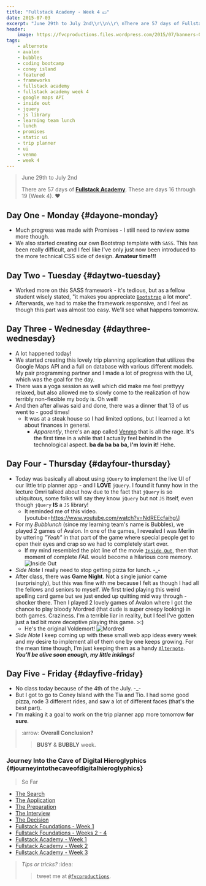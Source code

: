 ```yaml
---
title: "Fullstack Academy - Week 4 💵"
date: 2015-07-03
excerpt: "June 29th to July 2nd\\r\\n\\r\ nThere are 57 days of Fullstack Academy. These are days 16 through 19 Week 4."
header:
    image: https://fvcproductions.files.wordpress.com/2015/07/banners-001.jpg
tags:
    - alternote
    - avalon
    - bubbles
    - coding bootcamp
    - coney island
    - featured
    - frameworks
    - fullstack academy
    - fullstack academy week 4
    - google maps API
    - inside out
    - jquery
    - js library
    - learning team lunch
    - lunch
    - promises
    - static ui
    - trip planner
    - ui
    - venmo
    - week 4
---
```


> June 29th to July 2nd
>
> There are 57 days of [**Fullstack
> Academy**](https://www.fullstackacademy.com "Fullstack Academy"). These
> are days 16 through 19 (Week 4). ❤️



Day One - Monday {#dayone-monday}
----------------

-   Much progress was made with Promises - I still need to review some
    more though.
-   We also started creating our own Bootstrap template with `SASS`.
    This has been really difficult, and I feel like I've only just now
    been introduced to the more technical CSS side of design. **Amateur
    time!!!**



Day Two - Tuesday {#daytwo-tuesday}
-----------------

-   Worked more on this SASS framework - it's tedious, but as a fellow
    student wisely stated, "it makes you appreciate
    [`Bootstrap`](https://getbootstrap.com/) a lot more".
-   Afterwards, we had to make the framework responsive, and I feel as
    though this part was almost too easy. We'll see what happens
    tomorrow.



Day Three - Wednesday {#daythree-wednesday}
---------------------

-   A lot happened today!
-   We started creating this lovely trip planning application that
    utilizes the Google Maps API and a full on database with various
    different models. My pair programming partner and I made a lot of
    progress with the UI, which was the goal for the day.
-   There was a yoga session as well which did make me feel prettyyy
    relaxed, but also allowed me to slowly come to the realization of
    how terribly non-flexible my body is. Oh well!
-   And then after allwas said and done, there was a dinner that 13 of
    us went to - good times!
    -   It was at a steak house so I had limited options, but I learned
        a lot about finances in general.
        -   *Apparently*, there's an app called
            [Venmo](https://venmo.com/ "Venmo") that is all the rage.
            It's the first time in a while that I actually feel behind
            in the technological aspect. **ba da ba ba ba, I'm lovin
            it!** Hehe.



Day Four - Thursday {#dayfour-thursday}
-------------------

-   Today was basically all about using `jQuery` to implement the live
    UI of our little trip planner app - and I **LOVE** `jQuery`. I found
    it funny how in the lecture Omri talked about how due to the fact
    that `jQuery` is so ubiquitous, some folks will say they know
    `jQuery` but not `JS` itself, even though `jQuery` **IS** a `JS`
    library!
    -   It reminded me of this video.
        \[youtube=https://www.youtube.com/watch?v=NdREEcfaihg\]
-   For my *Bubblunch* (since my learning team's name is Bubbles), we
    played 2 games of Avalon. In one of the games, I revealed I was
    Merlin by uttering *"Yeah"* in that part of the game where special
    people get to open their eyes and crap so we had to completely start
    over.
    -   If my mind resembled the plot line of the movie
        [`Inside Out`](https://www.rottentomatoes.com/m/inside_out_2015/ "Inside Out"),
        then that moment of complete *FAIL* would become a hilarious
        core memory. ![Inside
        Out](https://fvcproductions.files.wordpress.com/2015/07/32cea-inside2bout2bpixar2bpost2b2.png)
-   *Side Note* I really need to stop getting pizza for lunch. -\_-
-   After class, there was **Game Night**. Not a single junior came
    (surprisingly), but this was fine with me because I felt as though I
    had all the fellows and seniors to myself. We first tried playing
    this weird spelling card game but we just ended up quitting mid way
    through - shocker there. Then I played 2 lovely games of Avalon
    where I got the chance to play bloody Mordred (that dude is super
    creepy looking) in both games. Craziness. I'm a terrible liar in
    reality, but I feel I've gotten just a tad bit more deceptive
    playing this game. &gt;:)
    -   He's the original Voldemort!
        ![Mordred](https://i137.photobucket.com/albums/q231/ivycrowned/Avalon/mordred.jpg)
-   *Side Note* I keep coming up with these small web app ideas every
    week and my desire to implement all of them one by one keeps
    growing. For the mean time though, I'm just keeping them as a handy
    [`Alternote`](https://alternoteapp.com/ "Alternote"). ***You'll be
    alive soon enough, my little inklings!***



Day Five - Friday {#dayfive-friday}
-----------------

-   No class today because of the 4th of the July. -\_-
-   But I got to go to Coney Island with the Tia and Tio. I had some
    good pizza, rode 3 different rides, and saw a lot of different faces
    (that's the best part).
-   I'm making it a goal to work on the trip planner app more tomorrow
    **for sure**.



> :arrow: **Overall Conclusion?**
>
> > **BUSY** & **BUBBLY** week.



### Journey Into the Cave of Digital Hieroglyphics {#journeyintothecaveofdigitalhieroglyphics}

> So Far

- [The
    Search](https://fvcproductions.com/blog/2014/12/27/a-short-operation-tips-tricks-4-coding-bootcamps/ "The Search")
- [The
    Application](https://fvcproductions.com/blog/2014/12/23/week-20/ "The Application")
- [The
    Preparation](https://fvcproductions.com/blog/2015/01/05/prepare-for-coding-bootcamps/ "The Preparation")
- [The
    Interview](https://fvcproductions.com/blog/2014/12/28/interview-fullstack-academy/ "The Interview")
- [The
    Decision](https://fvcproductions.com/blog/2015/04/13/what-to-do-week-negative-8/ "The Decision")
- [Fullstack Foundations - Week
    1](https://fvcproductions.com/blog/2015/05/17/fullstack-foundations-week-1/ "Fullstack Foundations - Week 1")
- [Fullstack Foundations - Weeks 2 -
    4](https://fvcproductions.com/blog/2015/06/04/fullstack-foundations-goldman-sachs/ "Fullstack Foundations - Weeks 2 to 4")
- [Fullstack Academy - Week
    1](https://fvcproductions.com/blog/2015/06/13/first-week-at-fullstack-academy/ "Fullstack Academy - Week 1")
- [Fullstack Academy - Week
    2](https://fvcproductions.com/blog/2015/06/20/fullstack-academy-week-2/ "Fullstack Academy - Week 2")
- [Fullstack Academy - Week
    3](https://fvcproductions.com/blog/2015/06/26/fullstack-academy-week-3/ "Fulsltack Academy - Week 3")



> *Tips or tricks?* :idea:
>
> > tweet me at
> > [`@fvcproductions`](https://twitter.com/fvcproductions "Twitter - FVCproductions").
